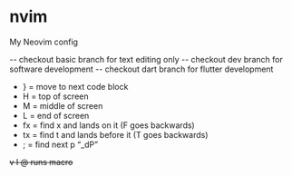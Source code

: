 # nvim
My Neovim config

-- checkout basic branch for text editing only
-- checkout dev branch for software development
-- checkout dart branch for flutter development

- } = move to next code block
- H = top of screen
- M = middle of screen
- L = end of screen
- fx = find x and lands on it (F goes backwards)
- tx = find t and lands before it (T goes backwards)
- ; = find next
<leader>p “_dP”

<S><C>v 
<S>I
@ runs macro
